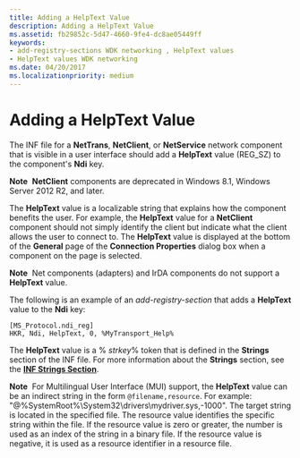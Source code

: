 ```yaml
---
title: Adding a HelpText Value
description: Adding a HelpText Value
ms.assetid: fb29852c-5d47-4660-9fe4-dc8ae05449ff
keywords:
- add-registry-sections WDK networking , HelpText values
- HelpText values WDK networking
ms.date: 04/20/2017
ms.localizationpriority: medium
---
```


# Adding a HelpText Value





The INF file for a **NetTrans**, **NetClient**, or **NetService** network component that is visible in a user interface should add a **HelpText** value (REG\_SZ) to the component's **Ndi** key.

**Note**  **NetClient** components are deprecated in Windows 8.1, Windows Server 2012 R2, and later.

 

The **HelpText** value is a localizable string that explains how the component benefits the user. For example, the **HelpText** value for a **NetClient** component should not simply identify the client but indicate what the client allows the user to connect to. The **HelpText** value is displayed at the bottom of the **General** page of the **Connection Properties** dialog box when a component on the page is selected.

**Note**  Net components (adapters) and IrDA components do not support a **HelpText** value.

 

The following is an example of an *add-registry-section* that adds a **HelpText** value to the **Ndi** key:

```INF
[MS_Protocol.ndi_reg]
HKR, Ndi, HelpText, 0, %MyTransport_Help%
```

The **HelpText** value is a % *strkey*% token that is defined in the **Strings** section of the INF file. For more information about the **Strings** section, see the [**INF Strings Section**](https://msdn.microsoft.com/library/windows/hardware/ff547485).

**Note**  For Multilingual User Interface (MUI) support, the **HelpText** value can be an indirect string in the form `@filename,resource`. For example: "@%SystemRoot%\\System32\\drivers\\mydriver.sys,-1000". The target string is located in the specified file. The resource value identifies the specific string within the file. If the resource value is zero or greater, the number is used as an index of the string in a binary file. If the resource value is negative, it is used as a resource identifier in a resource file.

 

 

 





